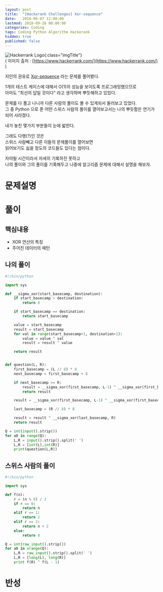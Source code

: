 ```yaml
---
layout: post
title:  "[Hackerank Challenges] Xor-sequence"
date:   2016-06-07 12:00:00
lastmod: 2018-09-26 00:00:00
categories: Coding
tags: Coding Python Algorithm Hackerank
hidden: true
published: false
---
```


![Hackerrank Logo](https://d3keuzeb2crhkn.cloudfront.net/hackerrank/assets/brand/wordmark_for_work_sm-9a35b2885d5592f8878bcefc673f1221.png){:class="imgTitle"}  
( 이미지 출처 : [https://www.hackerrank.com/](https://www.hackerrank.com/) )  

지인의 권유로 [Xor-sequence](https://www.hackerrank.com/challenges/xor-se) 라는 문제를 풀어봤다.  

1개의 테스트 케이스에 대해서 O(1)의 성능을 보이도록 프로그래밍했으므로  
아마도 "최선의 답일 것이다" 라고 생각하며 뿌듯해하고 있었다.  

문제를 다 풀고 나니까 다른 사람의 풀이도 볼 수 있게되서 둘러보고 있었다.  
그 중 Python 으로 푼 어떤 스위스 사람의 풀이를 열어보고서는 나의 뿌듯함은 연기가 되어 사라졌다.  

<!--more-->

내가 놓친 몇가지 부분들이 눈에 밟힌다.  

그래도 다행(?)인 것은  
스위스 사람빼고 다른 이들의 문제풀이를 열어보면  
읽어보기도 싫을 정도의 코드들도 있다는 점이다.  


자야될 시간이라서 자세히 기록하진 못하고  
나의 풀이와 그의 풀이를 기록해두고 나중에 알고리즘 문제에 대해서 설명을 해보자.  

# 문제설명

# 풀이 

## 핵심내용
  * XOR 연산의 특징
  * 주어진 데이터의 패턴

## 나의 풀이

~~~python
#!/bin/python

import sys

def __sigma_xor(start_basecamp, destination):
    if start_basecamp > destination:
        return 0

    if start_basecamp == destination:
        return start_basecamp

    value = start_basecamp
    result = start_basecamp
    for val in range(start_basecamp+1, destination+1):
        value = value ^ val
        result = result ^ value

    return result


def question(L, R):
    first_basecamp = (L // 8) * 8
    next_basecamp = first_basecamp + 8

    if next_basecamp >= R:
        result = __sigma_xor(first_basecamp, L-1) ^ __sigma_xor(first_basecamp, R)
        return result

    result = __sigma_xor(first_basecamp, L-1) ^ __sigma_xor(first_basecamp, next_basecamp-1)

    last_basecamp = (R // 8) * 8

    result = result ^ __sigma_xor(last_basecamp, R)
    return result

Q = int(input().strip())
for a0 in range(Q):
    L,R = input().strip().split(' ')
    L,R = [int(L),int(R)]
    print(question(L,R))
~~~


## 스위스 사람의 풀이 

~~~python
#!/bin/python

import sys

def f(n):
    r = (n % 8) / 2
    if r == 0:
        return n
    elif r == 1:
        return 2
    elif r == 2:
        return n + 2
    else:
        return 0

Q = int(raw_input().strip())
for a0 in xrange(Q):
    L,R = raw_input().strip().split(' ')
    L,R = [long(L), long(R)]
    print f(R) ^ f(L - 1)
~~~


# 반성 
